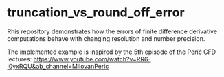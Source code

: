 # truncation_vs_round_off_error
Rhis repository demonstrates how the errors of finite difference derivative computations behave with changing resolution and number precision.

The implemented example is inspired by the 5th episode of the Perić CFD lectures:
https://www.youtube.com/watch?v=RR6-l0yxRQU&ab_channel=MilovanPeric
